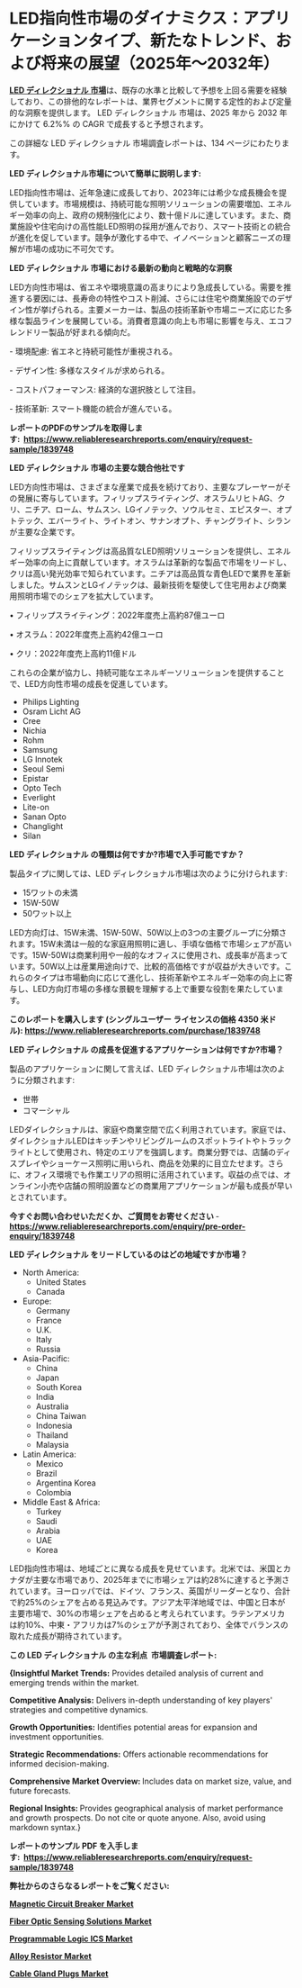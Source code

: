 <p><h1>LED指向性市場のダイナミクス：アプリケーションタイプ、新たなトレンド、および将来の展望（2025年～2032年）</h1></p><p data-sourcepos="1:1-1:157"><strong><a href="https://www.reliableresearchreports.com/led-directional-r1839748?utm_campaign=110&utm_medium=36&utm_source=Github&utm_content=ia&utm_term=12022025&utm_id=led-directional">LED ディレクショナル 市場</a></strong>は、既存の水準と比較して予想を上回る需要を経験しており、この排他的なレポートは、業界セグメントに関する定性的および定量的な洞察を提供します。 LED ディレクショナル 市場は、2025 年から 2032 年にかけて 6.2%% の CAGR で成長すると予想されます。</p>
<p data-sourcepos="3:1-3:50">この詳細な LED ディレクショナル 市場調査レポートは、134 ページにわたります。</p>
<p><strong>LED ディレクショナル市場について簡単に説明します:</strong></p>
<p><p>LED指向性市場は、近年急速に成長しており、2023年には希少な成長機会を提供しています。市場規模は、持続可能な照明ソリューションの需要増加、エネルギー効率の向上、政府の規制強化により、数十億ドルに達しています。また、商業施設や住宅向けの高性能LED照明の採用が進んでおり、スマート技術との統合が進化を促しています。競争が激化する中で、イノベーションと顧客ニーズの理解が市場の成功に不可欠です。</p></p>
<p><strong>LED ディレクショナル 市場における最新の動向と戦略的な洞察</strong></p>
<p><p>LED方向性市場は、省エネや環境意識の高まりにより急成長している。需要を推進する要因には、長寿命の特性やコスト削減、さらには住宅や商業施設でのデザイン性が挙げられる。主要メーカーは、製品の技術革新や市場ニーズに応じた多様な製品ラインを展開している。消費者意識の向上も市場に影響を与え、エコフレンドリー製品が好まれる傾向だ。</p><p>- 環境配慮: 省エネと持続可能性が重視される。</p><p>- デザイン性: 多様なスタイルが求められる。</p><p>- コストパフォーマンス: 経済的な選択肢として注目。</p><p>- 技術革新: スマート機能の統合が進んでいる。</p></p>
<p><strong>レポートのPDFのサンプルを取得します</strong><strong>:&nbsp;&nbsp;<a href="https://www.reliableresearchreports.com/enquiry/request-sample/1839748?utm_campaign=110&utm_medium=36&utm_source=Github&utm_content=ia&utm_term=12022025&utm_id=led-directional">https://www.reliableresearchreports.com/enquiry/request-sample/1839748</a></strong></p>
<p><strong>LED ディレクショナル 市場の主要な競合他社です</strong></p>
<p><p>LED方向性市場は、さまざまな産業で成長を続けており、主要なプレーヤーがその発展に寄与しています。フィリップスライティング、オスラムリヒトAG、クリ、ニチア、ローム、サムスン、LGイノテック、ソウルセミ、エピスター、オプトテック、エバーライト、ライトオン、サナンオプト、チャングライト、シランが主要な企業です。</p><p>フィリップスライティングは高品質なLED照明ソリューションを提供し、エネルギー効率の向上に貢献しています。オスラムは革新的な製品で市場をリードし、クリは高い発光効率で知られています。ニチアは高品質な青色LEDで業界を革新しました。サムスンとLGイノテックは、最新技術を駆使して住宅用および商業用照明市場でのシェアを拡大しています。</p><p>• フィリップスライティング：2022年度売上高約87億ユーロ</p><p>• オスラム：2022年度売上高約42億ユーロ</p><p>• クリ：2022年度売上高約11億ドル</p><p>これらの企業が協力し、持続可能なエネルギーソリューションを提供することで、LED方向性市場の成長を促進しています。</p></p>
<p><ul><li>Philips Lighting</li><li>Osram Licht AG</li><li>Cree</li><li>Nichia</li><li>Rohm</li><li>Samsung</li><li>LG Innotek</li><li>Seoul Semi</li><li>Epistar</li><li>Opto Tech</li><li>Everlight</li><li>Lite-on</li><li>Sanan Opto</li><li>Changlight</li><li>Silan</li></ul></p>
<p><strong>LED ディレクショナル の種類は何ですか?市場で入手可能ですか？</strong></p>
<p>製品タイプに関しては、LED ディレクショナル市場は次のように分けられます:</p>
<p><ul><li>15ワットの未満</li><li>15W-50W</li><li>50ワット以上</li></ul></p>
<p><p>LED方向灯は、15W未満、15W-50W、50W以上の3つの主要グループに分類されます。15W未満は一般的な家庭用照明に適し、手頃な価格で市場シェアが高いです。15W-50Wは商業利用や一般的なオフィスに使用され、成長率が高まっています。50W以上は産業用途向けで、比較的高価格ですが収益が大きいです。これらのタイプは市場動向に応じて進化し、技術革新やエネルギー効率の向上に寄与し、LED方向灯市場の多様な景観を理解する上で重要な役割を果たしています。</p></p>
<p><strong>このレポートを購入します (シングルユーザー ライセンスの価格 4350 米ドル):&nbsp;<a href="https://www.reliableresearchreports.com/purchase/1839748?utm_campaign=110&utm_medium=36&utm_source=Github&utm_content=ia&utm_term=12022025&utm_id=led-directional">https://www.reliableresearchreports.com/purchase/1839748</a></strong></p>
<p><strong>LED ディレクショナル の成長を促進するアプリケーションは何ですか?市場？</strong></p>
<p>製品のアプリケーションに関して言えば、LED ディレクショナル市場は次のように分類されます:</p>
<p><ul><li>世帯</li><li>コマーシャル</li></ul></p>
<p><p>LEDダイレクショナルは、家庭や商業空間で広く利用されています。家庭では、ダイレクショナルLEDはキッチンやリビングルームのスポットライトやトラックライトとして使用され、特定のエリアを強調します。商業分野では、店舗のディスプレイやショーケース照明に用いられ、商品を効果的に目立たせます。さらに、オフィス環境でも作業エリアの照明に活用されています。収益の点では、オンライン小売や店舗の照明設置などの商業用アプリケーションが最も成長が早いとされています。</p></p>
<p><strong>今すぐお問い合わせいただくか、ご質問をお寄せください</strong><strong>&nbsp;</strong>-<strong><a href="https://www.reliableresearchreports.com/enquiry/pre-order-enquiry/1839748?utm_campaign=110&utm_medium=36&utm_source=Github&utm_content=ia&utm_term=12022025&utm_id=led-directional">https://www.reliableresearchreports.com/enquiry/pre-order-enquiry/1839748</a></strong></p>
<p><strong>LED ディレクショナル をリードしているのはどの地域ですか市場？</strong></p>
<p><ul>
    <li>
        North America:
        <ul>
            <li>United States</li>
            <li>Canada</li>
        </ul>
    </li>
    <li>
        Europe:
        <ul>
            <li>Germany</li>
            <li>France</li>
            <li>U.K.</li>
            <li>Italy</li>
            <li>Russia</li>
        </ul>
    </li>
    <li>
        Asia-Pacific:
        <ul>
            <li>China</li>
            <li>Japan</li>
            <li>South Korea</li>
            <li>India</li>
            <li>Australia</li>
            <li>China Taiwan</li>
            <li>Indonesia</li>
            <li>Thailand</li>
            <li>Malaysia</li>
        </ul>
    </li>
    <li>
        Latin America:
        <ul>
            <li>Mexico</li>
            <li>Brazil</li>
            <li>Argentina Korea</li>
            <li>Colombia</li>
        </ul>
    </li>
    <li>
        Middle East & Africa:
        <ul>
            <li>Turkey</li>
            <li>Saudi</li>
            <li>Arabia</li>
            <li>UAE</li>
            <li>Korea</li>
        </ul>
    </li>
    </ul></p>
<p><p>LED指向性市場は、地域ごとに異なる成長を見せています。北米では、米国とカナダが主要な市場であり、2025年までに市場シェアは約28%に達すると予測されています。ヨーロッパでは、ドイツ、フランス、英国がリーダーとなり、合計で約25%のシェアを占める見込みです。アジア太平洋地域では、中国と日本が主要市場で、30%の市場シェアを占めると考えられています。ラテンアメリカは約10%、中東・アフリカは7%のシェアが予測されており、全体でバランスの取れた成長が期待されています。</p></p>
<p><strong>この LED ディレクショナル の主な利点&nbsp; 市場調査レポート:</strong></p>
<p><strong>{Insightful Market Trends:</strong> Provides detailed analysis of current and emerging trends within the market.</p>
<p><strong>Competitive Analysis:</strong> Delivers in-depth understanding of key players' strategies and competitive dynamics.</p>
<p><strong>Growth Opportunities:</strong> Identifies potential areas for expansion and investment opportunities.</p>
<p><strong>Strategic Recommendations:</strong> Offers actionable recommendations for informed decision-making.</p>
<p><strong>Comprehensive Market Overview: </strong>Includes data on market size, value, and future forecasts.</p>
<p><strong>Regional Insights: </strong>Provides geographical analysis of market performance and growth prospects. Do not cite or quote anyone. Also, avoid using markdown syntax.}</p>
<p><strong>レポートのサンプル PDF を入手します:&nbsp;</strong><strong>&nbsp;<a href="https://www.reliableresearchreports.com/enquiry/request-sample/1839748?utm_campaign=110&utm_medium=36&utm_source=Github&utm_content=ia&utm_term=12022025&utm_id=led-directional">https://www.reliableresearchreports.com/enquiry/request-sample/1839748</a></strong></p>
<p></p>
<p></p>
<p></p>
<p></p>
<p><strong>弊社からのさらなるレポートをご覧ください:</strong></p>
<p><strong><p><a href="https://github.com/uramalorr/Market-Research-Report-List-1/blob/main/magnetic-circuit-breaker-market.md?utm_campaign=110&utm_medium=36&utm_source=Github&utm_content=ia&utm_term=12022025&utm_id=led-directional">Magnetic Circuit Breaker Market</a></p><p><a href="https://github.com/sadimsamid/Market-Research-Report-List-1/blob/main/fiber-optic-sensing-solutions-market.md?utm_campaign=110&utm_medium=36&utm_source=Github&utm_content=ia&utm_term=12022025&utm_id=led-directional">Fiber Optic Sensing Solutions Market</a></p><p><a href="https://github.com/penecorodz74/Market-Research-Report-List-1/blob/main/programmable-logic-ics-market.md?utm_campaign=110&utm_medium=36&utm_source=Github&utm_content=ia&utm_term=12022025&utm_id=led-directional">Programmable Logic ICS Market</a></p><p><a href="https://github.com/gamuoodhub/Market-Research-Report-List-1/blob/main/alloy-resistor-market.md?utm_campaign=110&utm_medium=36&utm_source=Github&utm_content=ia&utm_term=12022025&utm_id=led-directional">Alloy Resistor Market</a></p><p><a href="https://github.com/aistraasinyo/Market-Research-Report-List-1/blob/main/cable-gland-plugs-market.md?utm_campaign=110&utm_medium=36&utm_source=Github&utm_content=ia&utm_term=12022025&utm_id=led-directional">Cable Gland Plugs Market</a></p></strong></p>